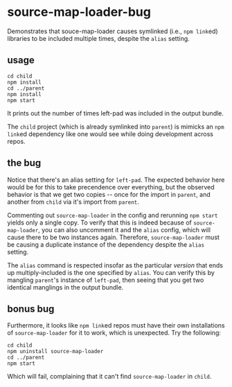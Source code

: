 # source-map-loader-bug

Demonstrates that souce-map-loader causes symlinked (i.e., `npm link`ed) libraries to be included multiple times, despite the `alias` setting.

## usage

```
cd child
npm install
cd ../parent
npm install
npm start
```

It prints out the number of times left-pad was included in the output bundle.

The `child` project (which is already symlinked into `parent`) is mimicks an `npm link`ed dependency like one would see while doing development across repos.

## the bug

Notice that there's an alias setting for `left-pad`. The expected behavior here would be for this to take precendence over everything, but the observed behavior is that we get two copies -- once for the import in `parent`, and another from `child` via it's import from `parent`.

Commenting out `source-map-loader` in the config and rerunning `npm start` yields only a single copy. To verify that this is indeed because of `source-map-loader`, you can also uncomment it and the `alias` config, which will cause there to be two instances again. Therefore, `source-map-loader` must be causing a duplicate instance of the dependency despite the `alias` setting.

The `alias` command is respected insofar as the particular _version_ that ends up multiply-included is the one specified by `alias`. You can verify this by mangling `parent`'s instance of `left-pad`, then seeing that you get two identical manglings in the output bundle.

## bonus bug

Furthermore, it looks like `npm link`ed repos must have their own installations of `source-map-loader` for it to work, which is unexpected. Try the following:

```
cd child
npm uninstall source-map-loader
cd ../parent
npm start
```

Which will fail, complaining that it can't find `source-map-loader` in `child`.
